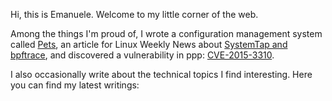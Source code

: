 Hi, this is Emanuele. Welcome to my little corner of the web.

Among the things I'm proud of, I wrote a configuration management system called
[Pets](https://github.com/ema/pets), an article for Linux Weekly News about
[SystemTap and bpftrace](https://lwn.net/Articles/852112/), and discovered a
vulnerability in ppp:
[CVE-2015-3310](https://www.debian.org/security/2015/dsa-3228).
<!--
* [Projects on GitHub](https://github.com/ema)
* [My Debian Wiki page](https://wiki.debian.org/EmanueleRocca)
* [Debian packages overview](https://qa.debian.org/developer.php?login=ema@debian.org)
* [Stack Overflow](https://stackoverflow.com/users/91778/ema) and [Super User](http://superuser.com/users/144879/ema) profiles
* [LinkedIn](https://de.linkedin.com/in/emarocca/)
-->

I also occasionally write about the technical topics I find interesting. Here
you can find my latest writings:
